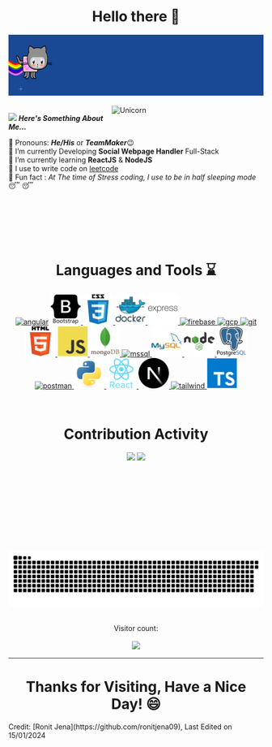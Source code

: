 ### <h1  align="center"> Hello there 👋 </h1>

<div align="center">
    <img src="https://raw.githubusercontent.com/Niefee/niefee/master/assets/fly.webp" height="120px" />
</div>

<br/>
<img align="right" width=300px alt="Unicorn" src="https://media.giphy.com/media/3ohs4BSacFKI7A717y/giphy.gif" />

<img src="https://media.giphy.com/media/ObNTw8Uzwy6KQ/giphy.gif" width="30px">&nbsp;***Here's Something About Me...***

💚 Pronouns: ***He/His*** or ***TeamMaker***😉 <br>
💚 I’m currently Developing **Social Webpage Handler** Full-Stack <br>
💚 I’m currently learning **ReactJS** & **NodeJS**<br>
💚 I use to write code on [leetcode](https://leetcode.com/rjj020/) <br>
💚 Fun fact : *At The time of Stress coding, I use to be in half sleeping mode* 😴 😴<br><br><br><br>

<br/>
<br>
<h1 align="center" > Languages and Tools ⌛ </h1>
<p align="center"> 
  <a href="https://angular.io" target="_blank"> <img src="https://angular.io/assets/images/logos/angular/angular.svg" alt="angular" width="60" height="60"/></a> 
  <a href="https://getbootstrap.com" target="_blank"> <img src="https://raw.githubusercontent.com/devicons/devicon/master/icons/bootstrap/bootstrap-plain-wordmark.svg" alt="bootstrap" width="60" height="60"/> </a>
 <a href="https://www.w3schools.com/css/" target="_blank"> <img src="https://raw.githubusercontent.com/devicons/devicon/master/icons/css3/css3-original-wordmark.svg" alt="css3" width="60" height="60"/> </a>
  <a href="https://www.docker.com/" target="_blank"> <img src="https://raw.githubusercontent.com/devicons/devicon/master/icons/docker/docker-original-wordmark.svg" alt="docker" width="60" height="60"/> </a>
  <a href="https://expressjs.com" target="_blank"> <img src="https://raw.githubusercontent.com/devicons/devicon/master/icons/express/express-original-wordmark.svg" alt="express" width="60" height="60"/> </a>
  <a href="https://firebase.google.com/" target="_blank"> <img src="https://www.vectorlogo.zone/logos/firebase/firebase-icon.svg" alt="firebase" width="60" height="60"/> </a>
  <a href="https://cloud.google.com" target="_blank"> <img src="https://www.vectorlogo.zone/logos/google_cloud/google_cloud-icon.svg" alt="gcp" width="60" height="60"/> </a> 
  <a href="https://git-scm.com/" target="_blank"> <img src="https://www.vectorlogo.zone/logos/git-scm/git-scm-icon.svg" alt="git" width="60" height="60"/> </a>  
  <a href="https://www.w3.org/html/" target="_blank"> <img src="https://raw.githubusercontent.com/devicons/devicon/master/icons/html5/html5-original-wordmark.svg" alt="html5" width="60" height="60"/> </a>
  <a href="https://developer.mozilla.org/en-US/docs/Web/JavaScript" target="_blank"> <img src="https://raw.githubusercontent.com/devicons/devicon/master/icons/javascript/javascript-original.svg" alt="javascript" width="60" height="60"/> </a>
  <a href="https://www.mongodb.com/" target="_blank"> <img src="https://raw.githubusercontent.com/devicons/devicon/master/icons/mongodb/mongodb-original-wordmark.svg" alt="mongodb" width="60" height="60"/> </a>
  <a href="https://www.microsoft.com/en-us/sql-server" target="_blank"> <img src="https://www.svgrepo.com/show/303229/microsoft-sql-server-logo.svg" alt="mssql" width="60" height="60"/> </a> <a href="https://www.mysql.com/" target="_blank"> <img src="https://raw.githubusercontent.com/devicons/devicon/master/icons/mysql/mysql-original-wordmark.svg" alt="mysql" width="60" height="60"/> </a> 
    <a href="https://nodejs.org" target="_blank"> <img src="https://raw.githubusercontent.com/devicons/devicon/master/icons/nodejs/nodejs-original-wordmark.svg" alt="nodejs" width="60" height="60"/> </a> 
    <a href="https://www.postgresql.org" target="_blank"> <img src="https://raw.githubusercontent.com/devicons/devicon/master/icons/postgresql/postgresql-original-wordmark.svg" alt="postgresql" width="60" height="60"/> </a> 
    <a href="https://postman.com" target="_blank"> <img src="https://www.vectorlogo.zone/logos/getpostman/getpostman-icon.svg" alt="postman" width="60" height="60"/> </a> 
    <a href="https://www.python.org" target="_blank"> <img src="https://raw.githubusercontent.com/devicons/devicon/master/icons/python/python-original.svg" alt="python" width="60" height="60"/> </a> 
    <a href="https://reactjs.org/" target="_blank"> <img src="https://raw.githubusercontent.com/devicons/devicon/master/icons/react/react-original-wordmark.svg" alt="react" width="60" height="60"/> </a> 
    <a href="https://nextjs.org/" target="_blank"> <img src="https://raw.githubusercontent.com/devicons/devicon/55609aa5bd817ff167afce0d965585c92040787a/icons/nextjs/nextjs-original.svg" alt="react" width="60" height="60"/> </a>
    <a href="https://tailwindcss.com/" target="_blank"> <img src="https://www.vectorlogo.zone/logos/tailwindcss/tailwindcss-icon.svg" alt="tailwind" width="60" height="60"/>   </a>   
  <a href="https://www.typescriptlang.org/" target="_blank"> <img src="https://raw.githubusercontent.com/devicons/devicon/master/icons/typescript/typescript-original.svg" alt="typescript" width="60" height="60"/> </a>
</p>
</br>
<div align="center" > <h1>Contribution Activity </h1>
<p align="center" style="height: 180px;">
    <img style="height:10rem" src="https://github-readme-stats.vercel.app/api?username=ronitjena09&bg_color=30,e96443,904e95&title_color=fff&text_color=fff&show_icons=true&theme=radical" />
    <img style="height:10rem;" src="https://github-readme-streak-stats.herokuapp.com/?user=ronitjena09&theme=radical&show_icons=true&border=e4e2e2" />
</p> </div>

<div align="center">
    <picture align="center">
      <source media="(prefers-color-scheme: dark)" srcset="https://raw.githubusercontent.com/ronitjena09/ronitjena09/acabbb734ef70e47d67618fe3fd9669ebf9a3fc2/assets/fast-snaky.svg">
      <source media="(prefers-color-scheme: light)" srcset="https://raw.githubusercontent.com/ronitjena09/ronitjena09/acabbb734ef70e47d67618fe3fd9669ebf9a3fc2/assets/fast-snaky.svg">
      <img alt="github contribution grid snake animation" src="https://raw.githubusercontent.com/ronitjena09/ronitjena09/acabbb734ef70e47d67618fe3fd9669ebf9a3fc2/assets/fast-snaky.svg">
    </picture>
</div>

<p align="center"> </p>
<br>
  <div align="center">Visitor count:</div>
</br>
  <div align="center">
    <img src="https://profile-counter.glitch.me/ronitjena09/count.svg"/>
  </div> 
</p>

---

<h1  align="center"> Thanks for Visiting, Have a Nice Day! 😄</h1>
Credit: [Ronit Jena](https://github.com/ronitjena09), Last Edited on 15/01/2024
 
